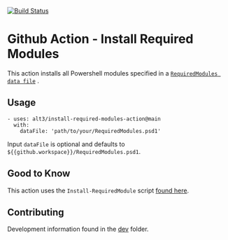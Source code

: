 [![Build Status](https://img.shields.io/endpoint.svg?url=https%3A%2F%2Factions-badge.atrox.dev%2Falt3%2Finstall-required-modules-action%2Fbadge%3Fref%3Dmain&style=flat-square)](https://actions-badge.atrox.dev/alt3/install-required-modules-action/goto?ref=main)

# Github Action - Install Required Modules

This action installs all Powershell modules specified in a
[`RequiredModules data file`](https://github.com/alt3/install-required-modules-action/blob/main/dev/RequiredModules.psd1)
.

## Usage

```
- uses: alt3/install-required-modules-action@main
  with:
    dataFile: 'path/to/your/RequiredModules.psd1'
```

Input `dataFile` is optional and defaults to `${{github.workspace}}/RequiredModules.psd1`.

## Good to Know

This action uses the `Install-RequiredModule` script [found here](https://github.com/Jaykul/RequiredModules).

## Contributing

Development information found in the
[dev](https://github.com/alt3/install-required-modules-action/tree/main/dev)
folder.
